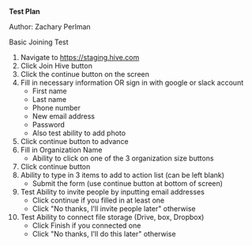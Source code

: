 **Test Plan**

Author: Zachary Perlman


Basic Joining Test

1.	Navigate to https://staging.hive.com  
2.	Click Join Hive button
3.	Click the continue button on the screen
4.	Fill in necessary information OR sign in with google or slack account
    -	First name
    -	Last name
    -	Phone number
    -	New email address
    -	Password
    -   Also test ability to add photo
5.	Click continue button to advance
6.	Fill in Organization Name
    - Ability to click on one of the 3 organization size buttons
7.	Click continue button
8.	Ability to type in 3 items to add to action list (can be left blank)
    - Submit the form (use continue button at bottom of screen)
9.	Test Ability to invite people by inputting email addresses
    - Click continue if you filled in at least one
    - Click "No thanks, I'll invite people later" otherwise
10.	Test Ability to connect file storage (Drive, box, Dropbox)
    - Click Finish if you connected one
    - Click "No thanks, I'll do this later" otherwise
